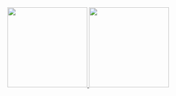 <a href="https://github.com/PedroMarques24">
  <img height="180em" src="https://github-readme-stats.vercel.app/api?username=PedroMarques24&theme=tokyonight&show_icons=true" />
  <img height="180em" src="https://github-readme-stats.vercel.app/api/top-langs/?username=PedroMarques24&theme=tokyonight&layout=compact" />
</a>
